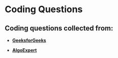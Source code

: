 Coding Questions
======
Coding questions collected from:
------
  * **[GeeksforGeeks](https://www.geeksforgeeks.org/must-do-coding-questions-for-companies-like-amazon-microsoft-adobe)**

  * **[AlgoExpert](https://www.algoexpert.io/questions)**
  
